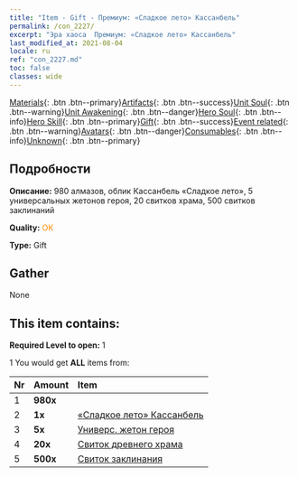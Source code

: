 ```yaml
---
title: "Item - Gift - Премиум: «Сладкое лето» Кассанбель"
permalink: /con_2227/
excerpt: "Эра хаоса  Премиум: «Сладкое лето» Кассанбель"
last_modified_at: 2021-08-04
locale: ru
ref: "con_2227.md"
toc: false
classes: wide
---
```

 [Materials](/ItemsRU/){: .btn .btn--primary}[Artifacts](/ItemsRU/Artifacts/){: .btn .btn--success}[Unit Soul](/ItemsRU/UnitSoul/){: .btn .btn--warning}[Unit Awakening](/ItemsRU/UnitAwakening/){: .btn .btn--danger}[Hero Soul](/ItemsRU/HeroSoul/){: .btn .btn--info}[Hero Skill](/ItemsRU/HeroSkill/){: .btn .btn--primary}[Gift](/ItemsRU/Gift/){: .btn .btn--success}[Event related](/ItemsRU/Events/){: .btn .btn--warning}[Avatars](/ItemsRU/Avatars/){: .btn .btn--danger}[Consumables](/ItemsRU/Consumables/){: .btn .btn--info}[Unknown](/ItemsRU/Unknown/){: .btn .btn--primary}

## Подробности
 **Описание:** 980 алмазов, облик Кассанбель «Сладкое лето», 5 универсальных жетонов героя, 20 свитков храма, 500 свитков заклинаний

 **Quality:** <span style="color: #FF8C00">OK</span>

 **Type:** Gift

## Gather

  None

## This item contains:

 **Required Level to open:** 1

 1 You would get **ALL** items  from:

  | Nr | Amount |     Item    |
  |:---|:-------|:------------|
  | 1 |  **980x** | <i class="fas fa-gem"/> |  | 
  | 2 |  **1x** | [«Сладкое лето» Кассанбель](/ItemsRU/con_1080/) |  | 
  | 3 |  **5x** | [Универс. жетон героя](/ItemsRU/her_358/) |  | 
  | 4 |  **20x** | [Свиток древнего храма](/ItemsRU/con_697/) |  | 
  | 5 |  **500x** | [Свиток заклинания](/ItemsRU/con_694/) |  | 
